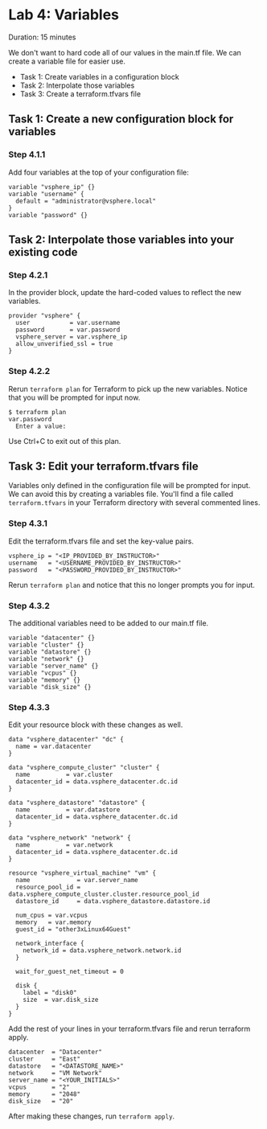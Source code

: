 # Lab 4: Variables

Duration: 15 minutes

We don't want to hard code all of our values in the main.tf file. We can create a variable file for easier use.

- Task 1: Create variables in a configuration block
- Task 2: Interpolate those variables
- Task 3: Create a terraform.tfvars file

## Task 1: Create a new configuration block for variables

### Step 4.1.1

Add four variables at the top of your configuration file:

```hcl
variable "vsphere_ip" {}
variable "username" {
  default = "administrator@vsphere.local"
}
variable "password" {}
```

## Task 2: Interpolate those variables into your existing code

### Step 4.2.1

In the provider block, update the hard-coded values to reflect the new variables.

```hcl
provider "vsphere" {
  user           = var.username
  password       = var.password
  vsphere_server = var.vsphere_ip
  allow_unverified_ssl = true
}
```

### Step 4.2.2

Rerun `terraform plan` for Terraform to pick up the new variables. Notice that you will be prompted for input now.

```shell
$ terraform plan
var.password
  Enter a value:
```

Use Ctrl+C to exit out of this plan.

## Task 3: Edit your terraform.tfvars file

Variables only defined in the configuration file will be prompted for input. We
can avoid this by creating a variables file. You'll find a file called
`terraform.tfvars` in your Terraform directory with several commented lines.

### Step 4.3.1

Edit the terraform.tfvars file and set the key-value pairs.

```
vsphere_ip = "<IP_PROVIDED_BY_INSTRUCTOR>"
username   = "<USERNAME_PROVIDED_BY_INSTRUCTOR>"
password   = "<PASSWORD_PROVIDED_BY_INSTRUCTOR>"
```
Rerun `terraform plan` and notice that this no longer prompts you for input.

### Step 4.3.2

The additional variables need to be added to our main.tf file.

```hcl
variable "datacenter" {}
variable "cluster" {}
variable "datastore" {}
variable "network" {}
variable "server_name" {}
variable "vcpus" {}
variable "memory" {}
variable "disk_size" {}
```

### Step 4.3.3

Edit your resource block with these changes as well.

```hcl
data "vsphere_datacenter" "dc" {
  name = var.datacenter
}

data "vsphere_compute_cluster" "cluster" {
  name          = var.cluster
  datacenter_id = data.vsphere_datacenter.dc.id
}

data "vsphere_datastore" "datastore" {
  name          = var.datastore
  datacenter_id = data.vsphere_datacenter.dc.id
}

data "vsphere_network" "network" {
  name          = var.network
  datacenter_id = data.vsphere_datacenter.dc.id
}

resource "vsphere_virtual_machine" "vm" {
  name             = var.server_name
  resource_pool_id = data.vsphere_compute_cluster.cluster.resource_pool_id
  datastore_id     = data.vsphere_datastore.datastore.id

  num_cpus = var.vcpus
  memory   = var.memory
  guest_id = "other3xLinux64Guest"

  network_interface {
    network_id = data.vsphere_network.network.id
  }

  wait_for_guest_net_timeout = 0

  disk {
    label = "disk0"
    size  = var.disk_size
  }
}
```
Add the rest of your lines in your terraform.tfvars file and rerun terraform apply.

```hcl
datacenter  = "Datacenter"
cluster     = "East"
datastore   = "<DATASTORE_NAME>"
network     = "VM Network"
server_name = "<YOUR_INITIALS>"
vcpus       = "2"
memory      = "2048"
disk_size   = "20"
```

After making these changes, run `terraform apply`.
